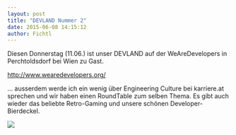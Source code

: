```yaml
---
layout: post
title: "DEVLAND Nummer 2"
date: 2015-06-08 14:15:12
author: Fichtl
---
```

Diesen Donnerstag (11.06.) ist unser DEVLAND auf der WeAreDevelopers in Perchtoldsdorf bei Wien zu Gast.

http://www.wearedevelopers.org/

... ausserdem werde ich ein wenig über Engineering Culture bei karriere.at sprechen und wir haben einen RoundTable zum selben Thema. Es gibt auch wieder das beliebte Retro-Gaming und unsere schönen Developer-Bierdeckel.

![](//kcdn.at/dev-blog/images/devland-nummer-2/IMG_0399.jpg) 